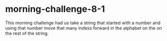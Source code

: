 # morning-challenge-8-1

This morning challenge had us take a string that started with a number and using that number move that many indexs forward in the alphabet on the on the rest of the string.
